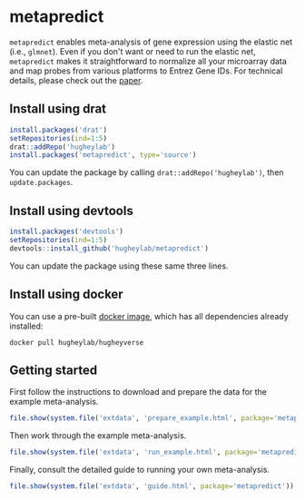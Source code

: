 # metapredict
`metapredict` enables meta-analysis of gene expression using the elastic net (i.e., `glmnet`). Even if you don't want or need to run the elastic net, `metapredict` makes it straightforward to normalize all your microarray data and map probes from various platforms to Entrez Gene IDs. For technical details, please check out the [paper](http://nar.oxfordjournals.org/content/43/12/e79.full).

## Install using drat
```R
install.packages('drat')
setRepositories(ind=1:5)
drat::addRepo('hugheylab')
install.packages('metapredict', type='source')
```
You can update the package by calling `drat::addRepo('hugheylab')`, then `update.packages`.

## Install using devtools
```R
install.packages('devtools')
setRepositories(ind=1:5)
devtools::install_github('hugheylab/metapredict')
```
You can update the package using these same three lines.

## Install using docker
You can use a pre-built [docker image](https://hub.docker.com/r/hugheylab/hugheyverse), which has all dependencies already installed:
```
docker pull hugheylab/hugheyverse
```

## Getting started
First follow the instructions to download and prepare the data for the example meta-analysis.
```R
file.show(system.file('extdata', 'prepare_example.html', package='metapredict'))
```

Then work through the example meta-analysis.
```R
file.show(system.file('extdata', 'run_example.html', package='metapredict'))
```

Finally, consult the detailed guide to running your own meta-analysis.
```R
file.show(system.file('extdata', 'guide.html', package='metapredict'))
```
